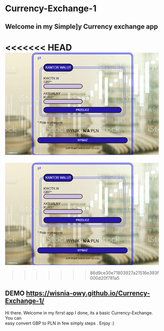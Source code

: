# Currency-Exchange-1
## Welcome in my Simple]y Currency exchange app

<<<<<<< HEAD
![How to use](giffs/exchange.gif)
=======
![How to use](images/exchange.gif)
>>>>>>> 86d9ce30e71803927a21516e393f000d20f781a5

## DEMO  https://wisnia-owy.github.io/Currency-Exchange-1/

Hi there. Welcome in my firrst app I done, its a basic Currency-Exchange. You can  
easy convert GBP to PLN in few simply steps . Enjoy :)
